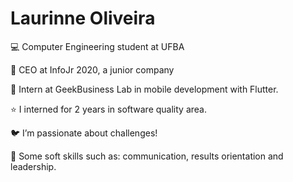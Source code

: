 # Laurinne Oliveira

:computer: Computer Engineering student at UFBA

:green_heart: CEO at InfoJr 2020, a junior company

:iphone: Intern at GeekBusiness Lab in mobile development with Flutter. 

:star: I interned for 2 years in software quality area.

:bird: I’m passionate about challenges! 

:raising_hand: Some soft skills such as: communication, results orientation and leadership.
